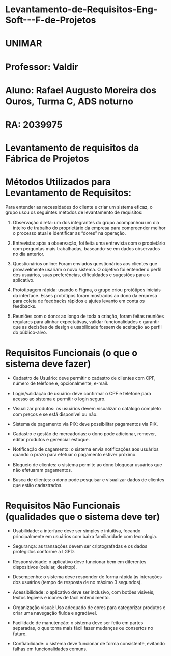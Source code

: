 # Levantamento-de-Requisitos-Eng-Soft---F-de-Projetos


# UNIMAR
# Professor: Valdir
# Aluno: Rafael Augusto Moreira dos Ouros, Turma C, ADS noturno
# RA: 2039975

# Levantamento de requisitos da Fábrica de Projetos
# Métodos Utilizados para Levantamento de Requisitos:
Para entender as necessidades do cliente e criar um sistema eficaz, o grupo usou os seguintes métodos de levantamento de requisitos:

1. Observação direta:
um dos integrantes do grupo acompanhou um dia inteiro de trabalho do proprietário da empresa para compreender melhor o processo atual e identificar as “dores” na operação.

2. Entrevista:
após a observação, foi feita uma entrevista com o propietário com perguntas mais trabalhadas, baseando-se em dados observados no dia anterior.

3. Questionários online: 
Foram enviados questionários aos clientes que provavelmente usariam o novo sistema. O objetivo foi entender o perfil dos usuários, suas preferências, dificuldades e sugestões para o aplicativo.

4. Prototipagem rápida:
usando o Figma, o grupo criou protótipos iniciais da interface. Esses protótipos foram mostrados ao dono da empresa para coleta de feedbacks rápidos e ajutes levanto em conta os feedbacks.

5. Reuniões com o dono:
ao longo de toda a criação, foram feitas reuniões regulares para alinhar expectativas, validar funcionalidades e garantir que as decisões de design e usabilidade fossem de aceitação ao perfil do público-alvo.
# Requisitos Funcionais (o que o sistema deve fazer)
- Cadastro de Usuário: deve permitir o cadastro de clientes com CPF, número de telefone e, opcionalmente, e-mail.

- Login/validação de usuário: deve confirmar o CPF e telefone para acesso ao sistema e permitir o login seguro.

- Visualizar produtos: os usuários devem visualizar o catálogo completo com preços e se está disponível ou não.

- Sistema de pagamento via PIX: deve possibilitar pagamentos via PIX.

- Cadastro e gestão de mercadorias: o dono pode adicionar, remover, editar produtos e gerenciar estoque.

- Notificação de cagamento: o sistema envia notificações aos usuários quando o prazo para efetuar o pagamento estiver próximo.

- Bloqueio de clientes: o sistema permite ao dono bloquear usuários que não efetuaram pagamentos.

- Busca de clientes: o dono pode pesquisar e visualizar dados de clientes que estão cadastrados.

 # Requisitos Não Funcionais (qualidades que o sistema deve ter)
- Usabilidade: a interface deve ser simples e intuitiva, focando principalmente em usuários com baixa familiaridade com tecnologia.

- Segurança: as transações devem ser criptografadas e os dados protegidos conforme a LGPD.

- Responsividade: o aplicativo deve funcionar bem em diferentes dispositivos (celular, desktop).

- Desempenho: o sistema deve responder de forma rápida às interações dos usuários (tempo de resposta de no máximo 3 segundos).

- Acessibilidade: o aplicativo deve ser inclusivo, com botões visíveis, textos legíveis e ícones de fácil entendimento.

- Organização visual: Uso adequado de cores para categorizar produtos e criar uma navegação fluída e agradável.

- Facilidade de manutenção: o sistema deve ser feito em partes separadas, o que torna mais fácil fazer mudanças ou consertos no futuro.

- Confiabilidade: o sistema deve funcionar de forma consistente, evitando falhas em funcionalidades comuns.
